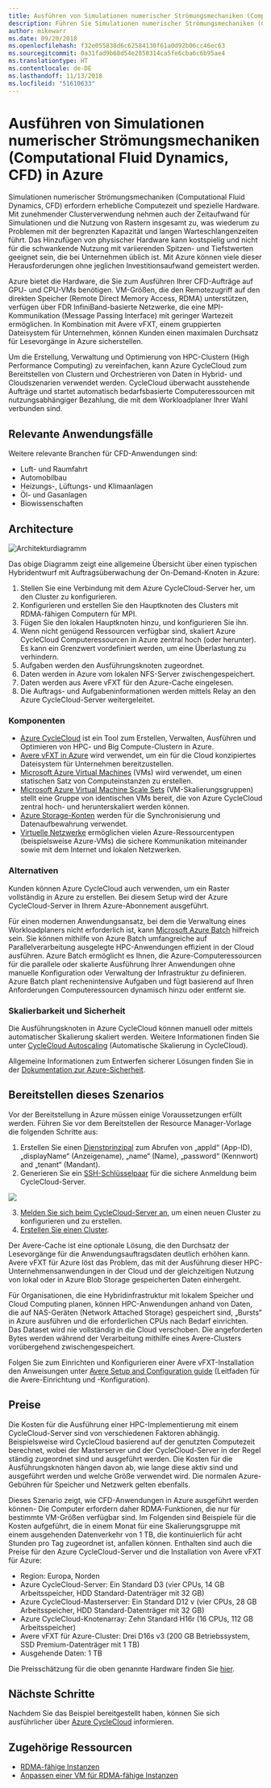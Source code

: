 ```yaml
---
title: Ausführen von Simulationen numerischer Strömungsmechaniken (Computational Fluid Dynamics, CFD) in Azure
description: Führen Sie Simulationen numerischer Strömungsmechaniken (Computational Fluid Dynamics, CFD) in Azure aus.
author: mikewarr
ms.date: 09/20/2018
ms.openlocfilehash: f32e055838d6c62584130f61a0d92b06cc46ec63
ms.sourcegitcommit: 0a31fad9b68d54e2858314ca5fe6cba6c6b95ae4
ms.translationtype: HT
ms.contentlocale: de-DE
ms.lasthandoff: 11/13/2018
ms.locfileid: "51610633"
---
```

# <a name="running-computational-fluid-dynamics-cfd-simulations-on-azure"></a>Ausführen von Simulationen numerischer Strömungsmechaniken (Computational Fluid Dynamics, CFD) in Azure

Simulationen numerischer Strömungsmechaniken (Computational Fluid Dynamics, CFD) erfordern erhebliche Computezeit und spezielle Hardware. Mit zunehmender Clusterverwendung nehmen auch der Zeitaufwand für Simulationen und die Nutzung von Rastern insgesamt zu, was wiederum zu Problemen mit der begrenzten Kapazität und langen Warteschlangenzeiten führt. Das Hinzufügen von physischer Hardware kann kostspielig und nicht für die schwankende Nutzung mit variierenden Spitzen- und Tiefstwerten geeignet sein, die bei Unternehmen üblich ist. Mit Azure können viele dieser Herausforderungen ohne jeglichen Investitionsaufwand gemeistert werden.

Azure bietet die Hardware, die Sie zum Ausführen Ihrer CFD-Aufträge auf GPU- und CPU-VMs benötigen. VM-Größen, die den Remotezugriff auf den direkten Speicher (Remote Direct Memory Access, RDMA) unterstützen, verfügen über FDR InfiniBand-basierte Netzwerke, die eine MPI-Kommunikation (Message Passing Interface) mit geringer Wartezeit ermöglichen. In Kombination mit Avere vFXT, einem gruppierten Dateisystem für Unternehmen, können Kunden einen maximalen Durchsatz für Lesevorgänge in Azure sicherstellen.

Um die Erstellung, Verwaltung und Optimierung von HPC-Clustern (High Performance Computing) zu vereinfachen, kann Azure CycleCloud zum Bereitstellen von Clustern und Orchestrieren von Daten in Hybrid- und Cloudszenarien verwendet werden. CycleCloud überwacht ausstehende Aufträge und startet automatisch bedarfsbasierte Computeressourcen mit nutzungsabhängiger Bezahlung, die mit dem Workloadplaner Ihrer Wahl verbunden sind.

## <a name="relevant-use-cases"></a>Relevante Anwendungsfälle

Weitere relevante Branchen für CFD-Anwendungen sind:

* Luft- und Raumfahrt
* Automobilbau
* Heizungs-, Lüftungs- und Klimaanlagen
* Öl- und Gasanlagen
* Biowissenschaften

## <a name="architecture"></a>Architecture

![Architekturdiagramm][architecture]

Das obige Diagramm zeigt eine allgemeine Übersicht über einen typischen Hybridentwurf mit Auftragsüberwachung der On-Demand-Knoten in Azure:

1. Stellen Sie eine Verbindung mit dem Azure CycleCloud-Server her, um den Cluster zu konfigurieren.
2. Konfigurieren und erstellen Sie den Hauptknoten des Clusters mit RDMA-fähigen Computern für MPI.
3. Fügen Sie den lokalen Hauptknoten hinzu, und konfigurieren Sie ihn.
4. Wenn nicht genügend Ressourcen verfügbar sind, skaliert Azure CycleCloud Computeressourcen in Azure zentral hoch (oder herunter). Es kann ein Grenzwert vordefiniert werden, um eine Überlastung zu verhindern.
5. Aufgaben werden den Ausführungsknoten zugeordnet.
6. Daten werden in Azure vom lokalen NFS-Server zwischengespeichert.
7. Daten werden aus Avere vFXT für den Azure-Cache eingelesen.
8. Die Auftrags- und Aufgabeninformationen werden mittels Relay an den Azure CycleCloud-Server weitergeleitet.

### <a name="components"></a>Komponenten

* [Azure CycleCloud][cyclecloud] ist ein Tool zum Erstellen, Verwalten, Ausführen und Optimieren von HPC- und Big Compute-Clustern in Azure.
* [Avere vFXT in Azure][avere] wird verwendet, um ein für die Cloud konzipiertes Dateisystem für Unternehmen bereitzustellen.
* [Microsoft Azure Virtual Machines][vms] (VMs) wird verwendet, um einen statischen Satz von Computeinstanzen zu erstellen.
* [Microsoft Azure Virtual Machine Scale Sets][vmss] (VM-Skalierungsgruppen) stellt eine Gruppe von identischen VMs bereit, die von Azure CycleCloud zentral hoch- und herunterskaliert werden können.
* [Azure Storage-Konten](/azure/storage/common/storage-introduction) werden für die Synchronisierung und Datenaufbewahrung verwendet.
* [Virtuelle Netzwerke](/azure/virtual-network/virtual-networks-overview) ermöglichen vielen Azure-Ressourcentypen (beispielsweise Azure-VMs) die sichere Kommunikation miteinander sowie mit dem Internet und lokalen Netzwerken.

### <a name="alternatives"></a>Alternativen

Kunden können Azure CycleCloud auch verwenden, um ein Raster vollständig in Azure zu erstellen. Bei diesem Setup wird der Azure CycleCloud-Server in Ihrem Azure-Abonnement ausgeführt.

Für einen modernen Anwendungsansatz, bei dem die Verwaltung eines Workloadplaners nicht erforderlich ist, kann [Microsoft Azure Batch][batch] hilfreich sein. Sie können mithilfe von Azure Batch umfangreiche auf Parallelverarbeitung ausgelegte HPC-Anwendungen effizient in der Cloud ausführen. Azure Batch ermöglicht es Ihnen, die Azure-Computeressourcen für die parallele oder skalierte Ausführung Ihrer Anwendungen ohne manuelle Konfiguration oder Verwaltung der Infrastruktur zu definieren. Azure Batch plant rechenintensive Aufgaben und fügt basierend auf Ihren Anforderungen Computeressourcen dynamisch hinzu oder entfernt sie.

### <a name="scalability-and-security"></a>Skalierbarkeit und Sicherheit

Die Ausführungsknoten in Azure CycleCloud können manuell oder mittels automatischer Skalierung skaliert werden. Weitere Informationen finden Sie unter [CycleCloud Autoscaling][cycle-scale] (Automatische Skalierung in CycleCloud).

Allgemeine Informationen zum Entwerfen sicherer Lösungen finden Sie in der [Dokumentation zur Azure-Sicherheit][security].

## <a name="deploy-this-scenario"></a>Bereitstellen dieses Szenarios

Vor der Bereitstellung in Azure müssen einige Voraussetzungen erfüllt werden. Führen Sie vor dem Bereitstellen der Resource Manager-Vorlage die folgenden Schritte aus:
1. Erstellen Sie einen [Dienstprinzipal][cycle-svcprin] zum Abrufen von „appId“ (App-ID), „displayName“ (Anzeigename), „name“ (Name), „password“ (Kennwort) and „tenant“ (Mandant).
2. Generieren Sie ein [SSH-Schlüsselpaar][cycle-ssh] für die sichere Anmeldung beim CycleCloud-Server.

<a href="https://portal.azure.com/#create/Microsoft.Template/uri/https%3A%2F%2Fraw.githubusercontent.com%2FCycleCloudCommunity%2Fcyclecloud_arm%2Fmaster%2Fazuredeploy.json" target="_blank">
    <img src="https://azuredeploy.net/deploybutton.png"/>
</a>

3. [Melden Sie sich beim CycleCloud-Server an][cycle-login], um einen neuen Cluster zu konfigurieren und zu erstellen.
4. [Erstellen Sie einen Cluster][cycle-create].

Der Avere-Cache ist eine optionale Lösung, die den Durchsatz der Lesevorgänge für die Anwendungsauftragsdaten deutlich erhöhen kann. Avere vFXT für Azure löst das Problem, das mit der Ausführung dieser HPC-Unternehmensanwendungen in der Cloud und der gleichzeitigen Nutzung von lokal oder in Azure Blob Storage gespeicherten Daten einhergeht.

Für Organisationen, die eine Hybridinfrastruktur mit lokalem Speicher und Cloud Computing planen, können HPC-Anwendungen anhand von Daten, die auf NAS-Geräten (Network Attached Storage) gespeichert sind, „Bursts“ in Azure ausführen und die erforderlichen CPUs nach Bedarf einrichten. Das Dataset wird nie vollständig in die Cloud verschoben. Die angeforderten Bytes werden während der Verarbeitung mithilfe eines Avere-Clusters vorübergehend zwischengespeichert.

Folgen Sie zum Einrichten und Konfigurieren einer Avere vFXT-Installation den Anweisungen unter [Avere Setup and Configuration guide][avere] (Leitfaden für die Avere-Einrichtung und -Konfiguration).

## <a name="pricing"></a>Preise

Die Kosten für die Ausführung einer HPC-Implementierung mit einem CycleCloud-Server sind von verschiedenen Faktoren abhängig. Beispielsweise wird CycleCloud basierend auf der genutzten Computezeit berechnet, wobei der Masterserver und der CycleCloud-Server in der Regel ständig zugeordnet sind und ausgeführt werden. Die Kosten für die Ausführungsknoten hängen davon ab, wie lange diese aktiv sind und ausgeführt werden und welche Größe verwendet wird. Die normalen Azure-Gebühren für Speicher und Netzwerk gelten ebenfalls.

Dieses Szenario zeigt, wie CFD-Anwendungen in Azure ausgeführt werden können- Die Computer erfordern daher RDMA-Funktionen, die nur für bestimmte VM-Größen verfügbar sind. Im Folgenden sind Beispiele für die Kosten aufgeführt, die in einem Monat für eine Skalierungsgruppe mit einem ausgehenden Datenverkehr von 1 TB, die kontinuierlich für acht Stunden pro Tag zugeordnet ist, anfallen können. Enthalten sind auch die Preise für den Azure CycleCloud-Server und die Installation von Avere vFXT für Azure:

* Region: Europa, Norden
* Azure CycleCloud-Server: Ein Standard D3 (vier CPUs, 14 GB Arbeitsspeicher, HDD Standard-Datenträger mit 32 GB)
* Azure CycleCloud-Masterserver: Ein Standard D12 v (vier CPUs, 28 GB Arbeitsspeicher, HDD Standard-Datenträger mit 32 GB)
* Azure CycleCloud-Knotenarray: Zehn Standard H16r (16 CPUs, 112 GB Arbeitsspeicher)
* Avere vFXT für Azure-Cluster: Drei D16s v3 (200 GB Betriebssystem, SSD Premium-Datenträger mit 1 TB)
* Ausgehende Daten: 1 TB

Die Preisschätzung für die oben genannte Hardware finden Sie [hier][pricing].

## <a name="next-steps"></a>Nächste Schritte

Nachdem Sie das Beispiel bereitgestellt haben, können Sie sich ausführlicher über [Azure CycleCloud][cyclecloud] informieren.

## <a name="related-resources"></a>Zugehörige Ressourcen

* [RDMA-fähige Instanzen][rdma]
* [Anpassen einer VM für RDMA-fähige Instanzen][rdma-custom]

<!-- links -->
[architecture]: ./media/architecture-hpc-cfd.png
[calculator]: https://azure.com/e/
[availability]: /azure/architecture/checklist/availability
[resource-groups]: /azure/azure-resource-manager/resource-group-overview
[resiliency]: /azure/architecture/resiliency/
[security]: /azure/security/
[scalability]: /azure/architecture/checklist/scalability
[vmss]: /azure/virtual-machine-scale-sets/overview
[cyclecloud]: /azure/cyclecloud/
[rdma]: /azure/virtual-machines/windows/sizes-hpc#rdma-capable-instances
[gpu]: /azure/virtual-machines/windows/sizes-gpu
[hpcsizes]: /azure/virtual-machines/windows/sizes-hpc
[vms]: /azure/virtual-machines/
[low-pri]: /azure/virtual-machine-scale-sets/virtual-machine-scale-sets-use-low-priority
[batch]: /azure/batch/
[avere]: https://github.com/Azure/Avere/blob/master/README.md
[cycle-prereq]: /azure/cyclecloud/quickstart-install-cyclecloud#prerequisites
[cycle-svcprin]: /azure/cyclecloud/quickstart-install-cyclecloud#service-principal
[cycle-ssh]: /azure/cyclecloud/quickstart-install-cyclecloud#ssh-keypair
[cycle-login]: /azure/cyclecloud/quickstart-install-cyclecloud#log-into-the-cyclecloud-application-server
[cycle-create]: /azure/cyclecloud/quickstart-create-and-run-cluster
[rdma]: /azure/virtual-machines/windows/sizes-hpc#rdma-capable-instances
[rdma-custom]: /azure/virtual-machines/linux/classic/rdma-cluster#customize-the-vm
[pricing]: https://azure.com/e/53030a04a2ab47a289156e2377a4247a
[cycle-scale]: /azure/cyclecloud/autoscale
